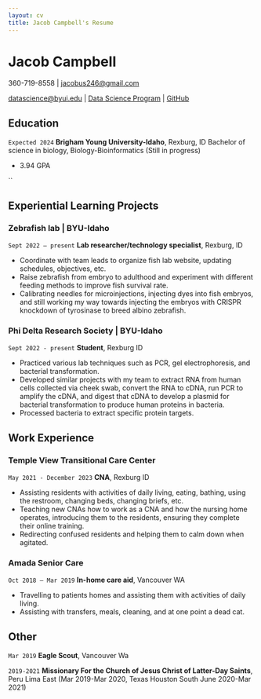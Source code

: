 ```yaml
---
layout: cv
title: Jacob Campbell's Resume
---
```

# Jacob Campbell
360-719-8558 | jacobus246@gmail.com

<div id="webaddress">
<a href="datascience@byui.edu">datascience@byui.edu</a>
| <a href="https://byuidatascience.github.io/development.html">Data Science Program</a>
| <a href="https://github.com/byuids-resumes">GitHub</a>
</div>

<!-- https://www.monique.tech/the-art-of-markdown -->

## Education

`Expected 2024`
__Brigham Young University-Idaho__, Rexburg, ID
Bachelor of science in biology, Biology-Bioinformatics (Still in progress)
- 3.94 GPA

``

## Experiential Learning Projects

### Zebrafish lab | BYU-Idaho

`Sept 2022 – present`
__Lab researcher/technology specialist__, Rexburg, ID

- Coordinate with team leads to organize fish lab website, updating schedules, objectives, etc.
- Raise zebrafish from embryo to adulthood and experiment with different feeding methods to improve fish survival rate.
- Calibrating needles for microinjections, injecting dyes into fish embryos, and still working my way towards injecting the embryos with CRISPR knockdown of tyrosinase to breed albino zebrafish.

### Phi Delta Research Society | BYU-Idaho

`Sept 2022 - present`
__Student__, Rexburg ID

- Practiced various lab techniques such as PCR, gel electrophoresis, and bacterial transformation.
- Developed similar projects with my team to extract RNA from human cells collected via cheek swab, convert the RNA to cDNA, run PCR to amplify the cDNA, and digest that cDNA to develop a plasmid for bacterial transformation to produce human proteins in bacteria. 
- Processed bacteria to extract specific protein targets.


## Work Experience

### Temple View Transitional Care Center

`May 2021 - December 2023`
__CNA__, Rexburg ID

- Assisting residents with activities of daily living, eating, bathing, using the restroom, changing beds, changing briefs, etc.
- Teaching new CNAs how to work as a CNA and how the nursing home operates, introducing them to the residents, ensuring they complete their online training.
- Redirecting confused residents and helping them to calm down when agitated.

### Amada Senior Care

`Oct 2018 – Mar 2019`
__In-home care aid__, Vancouver WA

- Travelling to patients homes and assisting them with activities of daily living.
- Assisting with transfers, meals, cleaning, and at one point a dead cat.

## Other

`Mar 2019`
__Eagle Scout__, Vancouver Wa


`2019-2021`
__Missionary For the Church of Jesus Christ of Latter-Day Saints__, Peru Lima East (Mar 2019-Mar 2020, Texas Houston South June 2020-Mar 2021)



<!-- ### Footer

Last updated: July 2023 -->


